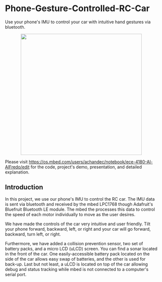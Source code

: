 # Phone-Gesture-Controlled-RC-Car
Use your phone's IMU to control your car with intuitive hand gestures via bluetooth. 

<p align="center">
<img width="400" src="images/m_Full_Edited.jpg">
</p>

Please visit https://os.mbed.com/users/achandec/notebook/ece-4180-Al-AlFredo/edit for the code, project's demo, presentation, and detailed explanation.

## Introduction
In this project, we use our phone's IMU to control the RC car. The IMU data is sent via bluetooth and received by the mbed LPC1768 though Adafruit's Bluefruit Bluetooth LE module. The mbed the processes this data to control the speed of each motor individually to move as the user desires. 

We have made the controls of the car very intuitive and user friendly. Tilt your phone forward, backward, left, or right and your car will go forward, backward, turn left, or right. 

Furthermore, we have added a collision prevention sensor, two set of battery packs, and a micro LCD (uLCD) screen. You can find a  sonar located in the front of the car. One easily-accessible battery pack located on the side of the car allows easy swap of batteries, and the other is used for back-up. Last but not least, a uLCD is located on top of the car allowing debug and status tracking while mbed is not connected to a computer's serial port.
